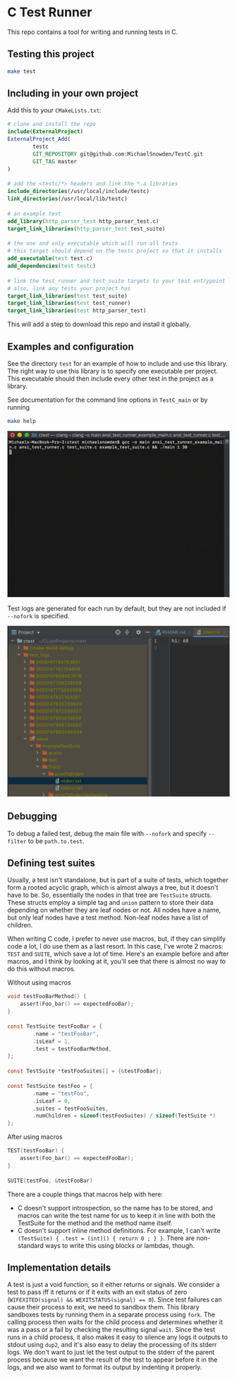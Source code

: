 # C Test Runner
This repo contains a tool for writing and running tests in C.

## Testing this project

```sh
make test
```

## Including in your own project

Add this to your `CMakeLists.txt`:

```cmake
# clone and install the repo
include(ExternalProject)
ExternalProject_Add(
        testc
        GIT_REPOSITORY git@github.com:MichaelSnowden/TestC.git
        GIT_TAG master
)

# add the <testc/*> headers and link the *.a libraries
include_directories(/usr/local/include/testc)
link_directories(/usr/local/lib/testc)

# an example test
add_library(http_parser_test http_parser_test.c)
target_link_libraries(http_parser_test test_suite)

# the one and only executable which will run all tests
# this target should depend on the testc project so that it installs
add_executable(test test.c)
add_dependencies(test testc)

# link the test_runner and test_suite targets to your test entrypoint
# also, link any tests your project has
target_link_libraries(test test_suite)
target_link_libraries(test test_runner)
target_link_libraries(test http_parser_test)
```

This will add a step to download this repo and install it globally.

## Examples and configuration

See the directory `test` for an example of how to include and use this library. The right way to use this library is to specify one executable per project. This executable should then include every other test in the project as a library.

See documentation for the command line options in `TestC_main` or by running

```sh
make help
```

![demo](docs/demo.gif)

Test logs are generated for each run by default, but they are not included if `--nofork` is specified.

![log_directory](docs/test_logs.png)


## Debugging

To debug a failed test, debug the main file with `--nofork` and specify `--filter` to be `path.to.test`.


## Defining test suites

Usually, a test isn't standalone, but is part of a suite of tests, which together form a rooted acyclic graph, which
is almost always a tree, but it doesn't have to be. So, essentially the nodes in that tree are `TestSuite` structs.
These structs employ a simple tag and `union` pattern to store their data depending on whether they are leaf nodes or
not. All nodes have a name, but only leaf nodes have a test method. Non-leaf nodes have a list of children. 

When writing C code, I prefer to never use macros, but, if they can simplify code a lot, I do use them as a last resort.
In this case, I've wrote 2 macros: `TEST` and `SUITE`, which save a lot of time. Here's an example before and after
macros, and I think by looking at it, you'll see that there is almost no way to do this without macros.

Without using macros

```c
void testFooBarMethod() {
    assert(Foo_bar() == expectedFooBar);
}

const TestSuite testFooBar = {
        .name = "testFooBar",
        .isLeaf = 1,
        .test = testFooBarMethod,
};

const TestSuite *testFooSuites[] = {&testFooBar};

const TestSuite testFoo = {
        .name = "testFoo",
        .isLeaf = 0,
        .suites = testFooSuites,
        .numChildren = sizeof(testFooSuites) / sizeof(TestSuite *)
};
``` 

After using macros

```c
TEST(testFooBar) {
    assert(Foo_bar() == expectedFooBar);
}

SUITE(testFoo, &testFooBar)
```

There are a couple things that macros help with here:
- C doesn't support introspection, so the name has to be stored, and macros can write the test name for us to keep it in line with both the TestSuite for the method and the method name itself.
- C doesn't support inline method definitions. For example, I can't write `(TestSuite) { .test = (int)() { return 0 ; } }`. There are non-standard ways to write this using blocks or lambdas, though.

## Implementation details

A test is just a void function, so it either returns or signals. We consider a test to pass iff it returns or if it exits with an exit
status of zero (`WIFEXITED(signal) && WEXITSTATUS(signal) == 0`). Since test failures can cause their process to exit, we need to sandbox them. This library sandboxes tests by running them in a separate process using `fork`. The calling process then waits for the child process 
and determines whether it was a pass or a fail by checking the resulting signal `wait`. Since the test runs in a child
process, it also makes it easy to silence any logs it outputs to stdout using `dup2`, and it's also easy to delay the
processing of its stderr logs. We don't want to just let the test output to the stderr of the parent process because
we want the result of the test to appear before it in the logs, and we also want to format its output by indenting it
properly.
